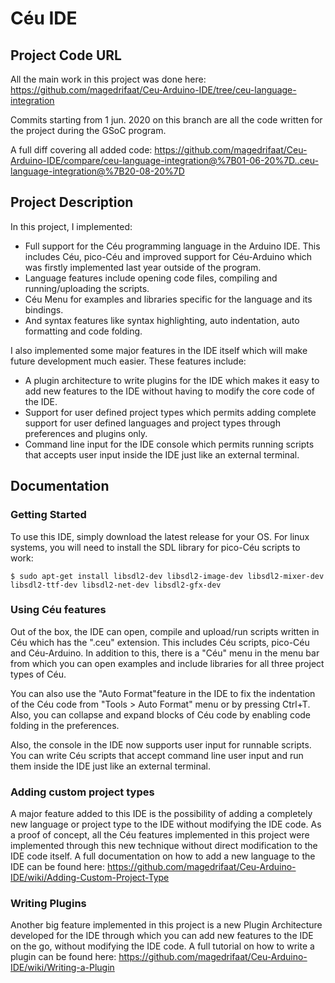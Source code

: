 # Céu IDE
## Project Code URL
All the main work in this project was done here: https://github.com/magedrifaat/Ceu-Arduino-IDE/tree/ceu-language-integration

Commits starting from 1 jun. 2020 on this branch are all the code written for the project during the GSoC program.

A full diff covering all added code: https://github.com/magedrifaat/Ceu-Arduino-IDE/compare/ceu-language-integration@%7B01-06-20%7D..ceu-language-integration@%7B20-08-20%7D
## Project Description
In this project, I implemented: 
 - Full support for the Céu programming language in the Arduino IDE. This includes Céu, pico-Céu and improved support for Céu-Arduino which was firstly implemented last year outside of the program.
 - Language features include opening code files, compiling and running/uploading the scripts.
 - Céu Menu for examples and libraries specific for the language and its bindings.
 - And syntax features like syntax highlighting, auto indentation, auto formatting and code folding.
 
I also implemented some major features in the IDE itself which will make future development much easier. These features include: 
 - A plugin architecture to write plugins for the IDE which makes it easy to add new features to the IDE without having to modify the core code of the IDE.
 - Support for user defined project types which permits adding complete support for user defined languages and project types through preferences and plugins only.
 - Command line input for the IDE console which permits running scripts that accepts user input inside the IDE just like an external terminal.

## Documentation
### Getting Started
To use this IDE, simply download the latest release for your OS.
For linux systems, you will need to install the SDL library for pico-Céu scripts to work:
```
$ sudo apt-get install libsdl2-dev libsdl2-image-dev libsdl2-mixer-dev libsdl2-ttf-dev libsdl2-net-dev libsdl2-gfx-dev
```
### Using Céu features
Out of the box, the IDE can open, compile and upload/run scripts written in Céu which has the ".ceu" extension. This includes Céu scripts, pico-Céu and Céu-Arduino.
In addition to this, there is a "Céu" menu in the menu bar from which you can open examples and include libraries for all three project types of Céu.

You can also use the "Auto Format"feature in the IDE to fix the indentation of the Céu code from "Tools > Auto Format" menu or by pressing Ctrl+T. Also, you can collapse and expand blocks of Céu code by enabling code folding in the preferences.

Also, the console in the IDE now supports user input for runnable scripts. You can write Céu scripts that accept command line user input and run them inside the IDE just like an external terminal.

### Adding custom project types
A major feature added to this IDE is the possibility of adding a completely new language or project type to the IDE without modifying the IDE code. As a proof of concept, all the Céu features implemented in this project were implemented through this new technique without direct modification to the IDE code itself.
A full documentation on how to add a new language to the IDE can be found here: https://github.com/magedrifaat/Ceu-Arduino-IDE/wiki/Adding-Custom-Project-Type

### Writing Plugins
Another big feature implemented in this project is a new Plugin Architecture developed for the IDE through which you can add new features to the IDE on the go, without modifying the IDE code.
A full tutorial on how to write a plugin can be found here: https://github.com/magedrifaat/Ceu-Arduino-IDE/wiki/Writing-a-Plugin
